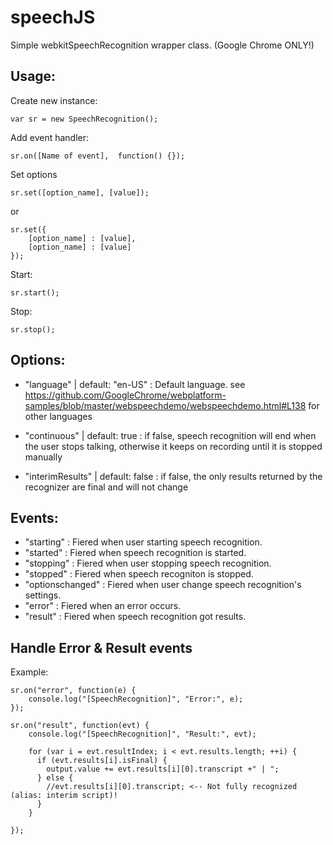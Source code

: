 speechJS
========

Simple webkitSpeechRecognition wrapper class. (Google Chrome ONLY!)

Usage:
-------------

Create new instance:

	var sr = new SpeechRecognition();
	

Add event handler:

	sr.on([Name of event],  function() {});
	

Set options

	sr.set([option_name], [value]);
	
or

	sr.set({
		[option_name] : [value],
		[option_name] : [value]
	});
	
	
Start:

	sr.start();
	
	
Stop:

	sr.stop();
	
	
Options:
-------------

* "language" | default: "en-US" : Default language. see https://github.com/GoogleChrome/webplatform-samples/blob/master/webspeechdemo/webspeechdemo.html#L138 for other languages  

* "continuous" | default: true : if false, speech recognition will end when the user stops talking, otherwise it keeps on recording until it is stopped manually

* "interimResults" | default: false : if false, the only results returned by the recognizer are final and will not change

Events:
-------------

* "starting" : Fiered when user starting speech recognition.
* "started" : Fiered when speech recognition is started.
* "stopping" : Fiered when user stopping speech recognition.
* "stopped" : Fiered when speech recogniton is stopped.
* "optionschanged" : Fiered when user change speech recognition's settings.
* "error" : Fiered when an error occurs.
* "result" : Fiered when speech recognition got results.

Handle Error & Result events
-------------

Example:

	sr.on("error", function(e) {
		console.log("[SpeechRecognition]", "Error:", e);
	});
	
	sr.on("result", function(evt) {
		console.log("[SpeechRecognition]", "Result:", evt);
		
		for (var i = evt.resultIndex; i < evt.results.length; ++i) {
		  if (evt.results[i].isFinal) {
			output.value += evt.results[i][0].transcript +" | ";
		  } else {
			//evt.results[i][0].transcript; <-- Not fully recognized (alias: interim script)!
		  }
		}
		
	});
